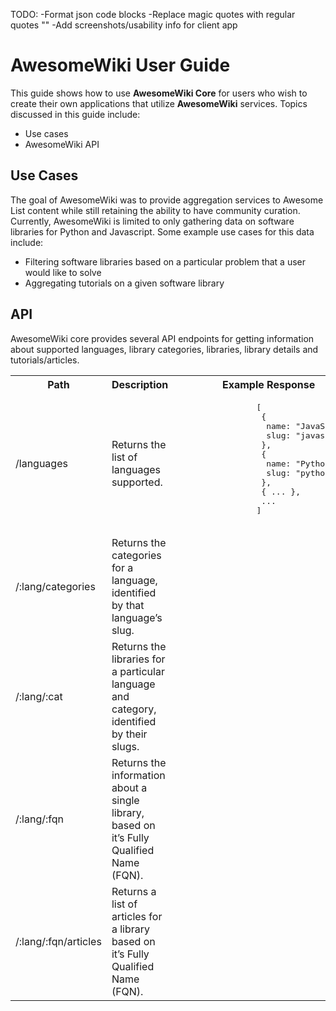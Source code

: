 TODO:
-Format json code blocks
-Replace magic quotes with regular quotes ""
-Add screenshots/usability info for client app

# AwesomeWiki User Guide

This guide shows how to use **AwesomeWiki Core** for users who wish to create their own applications that utilize **AwesomeWiki** services.
Topics discussed in this guide include:
-   Use cases
-   AwesomeWiki API

## Use Cases

The goal of AwesomeWiki was to provide aggregation services to Awesome List content while still retaining the ability to have community curation.
Currently, AwesomeWiki is limited to only gathering data on software libraries for Python and Javascript. Some example use cases for this data include:

-   Filtering software libraries based on a particular problem that a user would like to solve
-   Aggregating tutorials on a given software library

## API

AwesomeWiki core provides several API endpoints for getting information about supported languages, library categories, libraries, library details and tutorials/articles.

<table>
    <tr>
        <th>
            Path
        </th>
        <th>
            Description
        </th>
        <th>
            Example Response
        </th>
    </tr>
    <tr>
        <td>
            /languages
        </td>
        <td>
            Returns the list of languages supported.
        </td>
        <td>
            <pre lang="json">
                [
                 {
                  name: "JavaScript",
                  slug: "javascript"
                 },
                 {
                  name: "Python",
                  slug: "python"
                 },
                 { ... },
                 ...
                ]
            </pre>
        </td>
    </tr>
    <tr>
        <td>
            /:lang/categories
        </td>
        <td>
            Returns the categories for a language, identified by that language’s slug.
        </td>
        <td>
            <pre lang="json">
            </pre>
        </td>
    </tr>
    <tr>
        <td>
            /:lang/:cat
        </td>
        <td>
            Returns the libraries for a particular language and category, identified by their slugs.
        </td>
        <td>
            <pre lang="json">
            </pre>
        </td>
    </tr>
    <tr>
        <td>
            /:lang/:fqn
        </td>
        <td>
            Returns the information about a single library, based on it’s Fully Qualified Name (FQN).
        </td>
        <td>
            <pre lang="json">
            </pre>
        </td>
    </tr>
    <tr>
        <td>
            /:lang/:fqn/articles
        </td>
        <td>
            Returns a list of articles for a library based on it’s Fully Qualified Name (FQN).
        </td>
        <td>
            <pre lang="json">
            </pre>
        </td>
    </tr>
</table>

